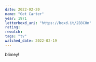 ```yaml
---
date: 2022-02-20
name: "Get Carter"
year: 1971
letterboxd_uri: "https://boxd.it/2B3CHn"
rating: 
rewatch: 
tags: "tv"
watched_date: 2022-02-19
---
```


blimey!
